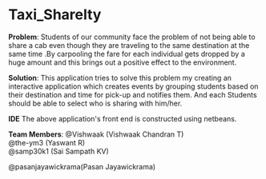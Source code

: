 # Taxi_ShareIty

**Problem**:
Students of our community face the problem of not being able to share a cab even though they are traveling to the same destination at the same time .By carpooling the fare for each individual gets dropped by a huge amount and this brings out a positive effect to the environment. 

**Solution**:
This application tries to solve this problem my creating an interactive application which creates events by grouping students based on their destination and time for pick-up and notifies them.
And each Students should be able to select who is sharing with him/her.

**IDE**
The above application's front end is constructed using netbeans.

**Team Members**:
@Vishwaak (Vishwaak Chandran T)                                                                                                                                                     
@the-ym3 (Yaswant R)                                                                                                           
@samp30k1 (Sai Sampath KV)

@pasanjayawickrama(Pasan Jayawickrama)
